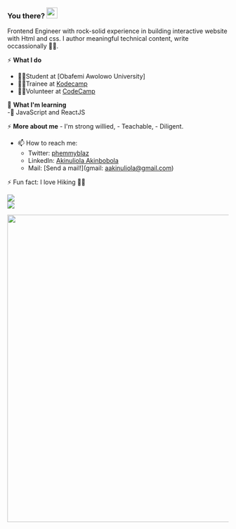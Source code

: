 ### You there? <img src="https://raw.githubusercontent.com/MartinHeinz/MartinHeinz/master/wave.gif" width="25px">
Frontend Engineer with rock-solid experience in building interactive website with Html and css. I author meaningful technical content, write occassionally ✍🏽.

  
⚡ **What I do** 
  - 👩‍🎓Student at [Obafemi Awolowo University]
  - 👨‍💻Trainee at [Kodecamp](https://kodehauz.com)
  - 🧍‍♂️Volunteer at [CodeCamp](codeclannigeria.dev)
  
🌱 **What I'm learning**  
   -🏫 JavaScript and ReactJS
  
⚡ **More about me**
    - I'm strong willied,
    - Teachable, 
    - Diligent. 
    
   
- 📫 How to reach me: 
	- Twitter: [phemmyblaz](https://twitter.com/phemmyblaz) 
	- LinkedIn: [Akinuliola Akinbobola](https://www.linkedin.com/in/akinulilalaakinbobolaoluwafemi/)
	- Mail: [Send a mail!](gmail: aakinuliola@gmail.com)
    


 ⚡ Fun fact: I love Hiking 🧗‍♂️
    
    
<div>
  <a href="/" align="left">
    <img src="https://github-readme-stats.vercel.app/api/top-langs/?username=phemmyblaze&text_color=586069&layout=compact&hide_border=true&bg_color=fff&title_color=0366d6&count_private=true&include_all_commits=true" />
  </a>
</div>	
<div>
  <a href="/" align="right">
    <img src="https://github-readme-stats.vercel.app/api?username=phemmyblaze&count_private=true&show_icons=true&icon_color=222&title_color=0366d6&text_color=586069&bg_color=fff&hide=issues&hide_border=true&include_all_commits=true" />
  </a>
</div>

<img
  src="https://cr-ss-service.azurewebsites.net/api/ScreenShot?widget=summary&username=phemmyblaze&badges=2&show-avatar=false&style=--header-bg-color:%23000;--border-radius:10px" width="700"
/>


